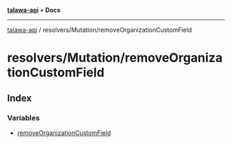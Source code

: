 [**talawa-api**](../../../README.md) • **Docs**

***

[talawa-api](../../../modules.md) / resolvers/Mutation/removeOrganizationCustomField

# resolvers/Mutation/removeOrganizationCustomField

## Index

### Variables

- [removeOrganizationCustomField](variables/removeOrganizationCustomField.md)
